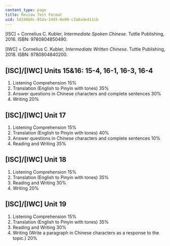 ```yaml
---
content_type: page
title: Review Test Format
uid: 5d248b0c-85da-2d45-0e89-c3a8aded11cb
---
```


\[ISC\] = Cornelius C. Kubler, _Intermediate Spoken Chinese_. Tuttle Publishing, 2016. ISBN: 9780804850490.

\[IWC\] = Cornelius C. Kubler, _Intermediate Written Chinese_. Tuttle Publishing, 2018. ISBN: 9780804840200.

\[ISC\]/\[IWC\] Units 15&16: 15-4, 16-1, 16-3, 16-4
---------------------------------------------------

1.  Listening Comprehension 15%
2.  Translation (English to Pinyin with tones) 35%
3.  Answer questions in Chinese characters and complete sentences 30%
4.  Writing 20%

\[ISC\]/\[IWC\] Unit 17
-----------------------

1.  Listening Comprehension 15%
2.  Translation (English to Pinyin with tones) 40%
3.  Answer questions in Chinese characters and complete sentences 10%
4.  Reading and Writing 35%

\[ISC\]/\[IWC\] Unit 18
-----------------------

1.  Listening Comprehension 15%
2.  Translation (English to Pinyin with tones) 35%
3.  Reading and Writing 30%
4.  Writing 20%

\[ISC\]/\[IWC\] Unit 19
-----------------------

1.  Listening Comprehension 15%
2.  Translation (English to Pinyin with tones) 35%
3.  Reading and Writing 30%
4.  Writing (Write a paragraph in Chinese characters as a response to the topic.) 20%